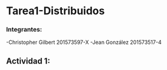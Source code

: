 # Tarea1-Distribuidos

 ### Integrantes:
 -Christopher Gilbert 201573597-X
 -Jean González 201573517-4
 
## Actividad 1:
